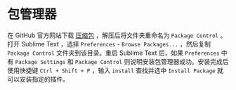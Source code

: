 # 包管理器

在 GitHub 官方网站下载 [压缩包](https://github.com/wbond/package_control) ，解压后将文件夹重命名为 `Package Control` 。打开 Sublime Text ，选择 `Preferences` - `Browse Packages...` ，然后复制 `Package Control` 文件夹到该目录。重启 Sublime Text 后，如果 `Preferences` 中有 `Package Settings` 和 `Package Control` 则说明安装包管理器成功。安装完成后使用快捷键 `Ctrl + Shift + P` ，输入 `install` 查找并选中 `Install Package` 就可以安装指定的插件。